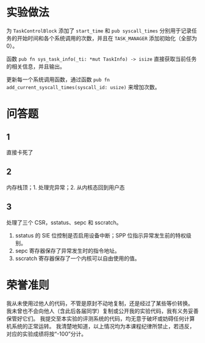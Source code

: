 # 实验做法

为 ```TaskControlBlock``` 添加了 ```start_time``` 和 ```pub syscall_times``` 分别用于记录任务的开始时间和各个系统调用的次数，并且在 ```TASK_MANAGER``` 添加初始化（全部为0）。

函数 ```pub fn sys_task_info(_ti: *mut TaskInfo) -> isize``` 直接获取当前任务的相关信息，并且输出。

更新每一个系统调用函数，通过函数 ```pub fn add_current_syscall_times(syscall_id: usize)``` 来增加次数。

# 问答题

## 1

直接卡死了

## 2

内存栈顶；1. 处理完异常；2. 从内核态回到用户态

## 3

处理了三个 CSR，sstatus、sepc 和 sscratch。

1. sstatus 的 SIE 位控制是否启用设备中断；SPP 位指示异常发生前的特权级别。
2. sepc 寄存器保存了异常发生时的指令地址。
3. sscratch 寄存器保存了一个内核可以自由使用的值。

# 荣誉准则

我从未使用过他人的代码，不管是原封不动地复制，还是经过了某些等价转换。 我未曾也不会向他人（含此后各届同学）复制或公开我的实验代码，我有义务妥善保管好它们。 我提交至本实验的评测系统的代码，均无意于破坏或妨碍任何计算机系统的正常运转。 我清楚地知道，以上情况均为本课程纪律所禁止，若违反，对应的实验成绩将按“-100”分计。

